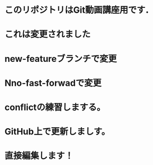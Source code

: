 # このリポジトリはGit動画講座用です．
# これは変更されました
# new-featureブランチで変更
# Nno-fast-forwadで変更
# conflictの練習しまする。
# GitHub上で更新しましす。
# 直接編集します！

